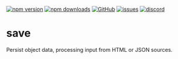 [![npm version](https://img.shields.io/npm/v/@itrocks/save?logo=npm)](https://www.npmjs.org/package/@itrocks/save)
[![npm downloads](https://img.shields.io/npm/dm/@itrocks/save)](https://www.npmjs.org/package/@itrocks/save)
[![GitHub](https://img.shields.io/github/last-commit/itrocks-ts/save?color=2dba4e&label=commit&logo=github)](https://github.com/itrocks-ts/save)
[![issues](https://img.shields.io/github/issues/itrocks-ts/save)](https://github.com/itrocks-ts/save/issues)
[![discord](https://img.shields.io/discord/1314141024020467782?color=7289da&label=discord&logo=discord&logoColor=white)](https://25.re/ditr)

# save

Persist object data, processing input from HTML or JSON sources.
